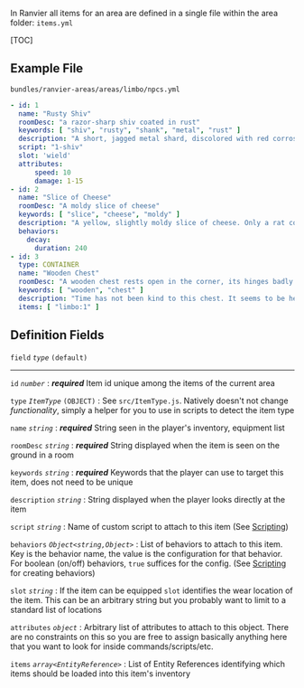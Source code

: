 In Ranvier all items for an area are defined in a single file within the area folder: `items.yml`

[TOC]

## Example File

`bundles/ranvier-areas/areas/limbo/npcs.yml`
``` yaml
- id: 1
  name: "Rusty Shiv"
  roomDesc: "a razor-sharp shiv coated in rust"
  keywords: [ "shiv", "rusty", "shank", "metal", "rust" ]
  description: "A short, jagged metal shard, discolored with red corrosion. Rather than a handle, someone has wrapped grimy grip tape around the base of the instrument."
  script: "1-shiv"
  slot: 'wield'
  attributes:
      speed: 10
      damage: 1-15
- id: 2
  name: "Slice of Cheese"
  roomDesc: "A moldy slice of cheese"
  keywords: [ "slice", "cheese", "moldy" ]
  description: "A yellow, slightly moldy slice of cheese. Only a rat could find this appetizing."
  behaviors:
    decay:
      duration: 240
- id: 3
  type: CONTAINER
  name: "Wooden Chest"
  roomDesc: "A wooden chest rests open in the corner, its hinges badly rusted."
  keywords: [ "wooden", "chest" ]
  description: "Time has not been kind to this chest. It seems to be held together solely by the dirt and rust."
  items: [ "limbo:1" ]
```

## Definition Fields

`field` _`type`_ `(default)`

----

`id` _`number`_
:    ***required*** Item id unique among the items of the current area

`type` _`ItemType`_ `(OBJECT)`
:    See `src/ItemType.js`. Natively doesn't not change _functionality_, simply a helper for you to use in scripts to
detect the item type

`name` _`string`_
:    ***required*** String seen in the player's inventory, equipment list

`roomDesc` _`string`_
:    ***required*** String displayed when the item is seen on the ground in a room

`keywords` _`string`_
:    ***required*** Keywords that the player can use to target this item, does not need to be unique

`description` _`string`_
:    String displayed when the player looks directly at the item

`script` _`string`_
:    Name of custom script to attach to this item (See [Scripting](scripting.md))

`behaviors` _`Object<string,Object>`_
:    List of behaviors to attach to this item. Key is the behavior name, the value is the configuration for that
behavior. For boolean (on/off) behaviors, `true` suffices for the config. (See [Scripting](scripting.md) for creating behaviors)

`slot` _`string`_
:    If the item can be equipped `slot` identifies the wear location of the item. This can be an arbitrary string but
you probably want to limit to a standard list of locations

`attributes` _`object`_
:    Arbitrary list of attributes to attach to this object. There are no constraints on this so you are free to assign
basically anything here that you want to look for inside commands/scripts/etc.

`items` _`array<EntityReference>`_
:    List of Entity References identifying which items should be loaded into this item's inventory
